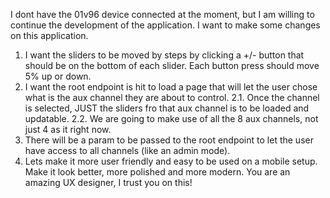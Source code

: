 I dont have the 01v96 device connected at the moment, but I am willing to continue the development of the application.
I want to make some changes on this application.
1. I want the sliders to be moved by steps by clicking a +/- button that should be on the bottom of each slider. Each button press should move 5% up or down.
2. I want the root endpoint is hit to load a page that will let the user chose what is the aux channel they are about to control.
2.1. Once the channel is selected, JUST the sliders fro that aux channel is to be loaded and updatable.
2.2. We are going to make use of all the 8 aux channels, not just 4 as it right now.
3. There will be a param to be passed to the root endpoint to let the user have access to all channels (like an admin mode).
4. Lets make it more user friendly and easy to be used on a mobile setup. Make it look better, more polished and more modern. You are an amazing UX designer, I trust you on this!